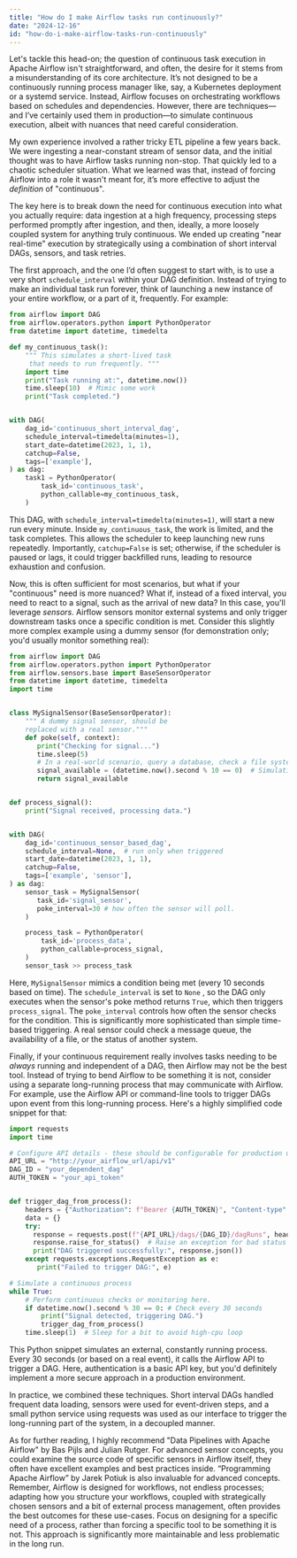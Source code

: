 ```yaml
---
title: "How do I make Airflow tasks run continuously?"
date: "2024-12-16"
id: "how-do-i-make-airflow-tasks-run-continuously"
---
```


Let's tackle this head-on; the question of continuous task execution in Apache Airflow isn't straightforward, and often, the desire for it stems from a misunderstanding of its core architecture. It’s not designed to be a continuously running process manager like, say, a Kubernetes deployment or a systemd service. Instead, Airflow focuses on orchestrating workflows based on schedules and dependencies. However, there are techniques—and I’ve certainly used them in production—to simulate continuous execution, albeit with nuances that need careful consideration.

My own experience involved a rather tricky ETL pipeline a few years back. We were ingesting a near-constant stream of sensor data, and the initial thought was to have Airflow tasks running non-stop. That quickly led to a chaotic scheduler situation. What we learned was that, instead of forcing Airflow into a role it wasn't meant for, it’s more effective to adjust the *definition* of "continuous".

The key here is to break down the need for continuous execution into what you actually require: data ingestion at a high frequency, processing steps performed promptly after ingestion, and then, ideally, a more loosely coupled system for anything truly continuous. We ended up creating "near real-time" execution by strategically using a combination of short interval DAGs, sensors, and task retries.

The first approach, and the one I’d often suggest to start with, is to use a very short `schedule_interval` within your DAG definition. Instead of trying to make an individual task run forever, think of launching a new instance of your entire workflow, or a part of it, frequently. For example:

```python
from airflow import DAG
from airflow.operators.python import PythonOperator
from datetime import datetime, timedelta

def my_continuous_task():
    """ This simulates a short-lived task
     that needs to run frequently. """
    import time
    print("Task running at:", datetime.now())
    time.sleep(10)  # Mimic some work
    print("Task completed.")


with DAG(
    dag_id='continuous_short_interval_dag',
    schedule_interval=timedelta(minutes=1),
    start_date=datetime(2023, 1, 1),
    catchup=False,
    tags=['example'],
) as dag:
    task1 = PythonOperator(
        task_id='continuous_task',
        python_callable=my_continuous_task,
    )
```

This DAG, with `schedule_interval=timedelta(minutes=1)`, will start a new run every minute. Inside `my_continuous_task`, the work is limited, and the task completes. This allows the scheduler to keep launching new runs repeatedly. Importantly, `catchup=False` is set; otherwise, if the scheduler is paused or lags, it could trigger backfilled runs, leading to resource exhaustion and confusion.

Now, this is often sufficient for most scenarios, but what if your "continuous" need is more nuanced? What if, instead of a fixed interval, you need to react to a signal, such as the arrival of new data? In this case, you'll leverage *sensors*. Airflow sensors monitor external systems and only trigger downstream tasks once a specific condition is met. Consider this slightly more complex example using a dummy sensor (for demonstration only; you'd usually monitor something real):

```python
from airflow import DAG
from airflow.operators.python import PythonOperator
from airflow.sensors.base import BaseSensorOperator
from datetime import datetime, timedelta
import time


class MySignalSensor(BaseSensorOperator):
    """ A dummy signal sensor, should be
    replaced with a real sensor."""
    def poke(self, context):
       print("Checking for signal...")
       time.sleep(5)
       # In a real-world scenario, query a database, check a file system, etc.
       signal_available = (datetime.now().second % 10 == 0)  # Simulating a signal
       return signal_available


def process_signal():
    print("Signal received, processing data.")


with DAG(
    dag_id='continuous_sensor_based_dag',
    schedule_interval=None,  # run only when triggered
    start_date=datetime(2023, 1, 1),
    catchup=False,
    tags=['example', 'sensor'],
) as dag:
    sensor_task = MySignalSensor(
       task_id='signal_sensor',
       poke_interval=30 # how often the sensor will poll.
    )

    process_task = PythonOperator(
        task_id='process_data',
        python_callable=process_signal,
    )
    sensor_task >> process_task
```
Here, `MySignalSensor` mimics a condition being met (every 10 seconds based on time). The `schedule_interval` is set to `None` , so the DAG only executes when the sensor's poke method returns `True`, which then triggers `process_signal`. The `poke_interval` controls how often the sensor checks for the condition. This is significantly more sophisticated than simple time-based triggering. A real sensor could check a message queue, the availability of a file, or the status of another system.

Finally, if your continuous requirement really involves tasks needing to be *always* running and independent of a DAG, then Airflow may not be the best tool. Instead of trying to bend Airflow to be something it is not, consider using a separate long-running process that may communicate with Airflow. For example, use the Airflow API or command-line tools to trigger DAGs upon event from this long-running process. Here's a highly simplified code snippet for that:

```python
import requests
import time

# Configure API details - these should be configurable for production use
API_URL = "http://your_airflow_url/api/v1"
DAG_ID = "your_dependent_dag"
AUTH_TOKEN = "your_api_token"


def trigger_dag_from_process():
    headers = {"Authorization": f"Bearer {AUTH_TOKEN}", "Content-type":"application/json"}
    data = {}
    try:
      response = requests.post(f"{API_URL}/dags/{DAG_ID}/dagRuns", headers=headers, json=data)
      response.raise_for_status()  # Raise an exception for bad status codes
      print("DAG triggered successfully:", response.json())
    except requests.exceptions.RequestException as e:
       print("Failed to trigger DAG:", e)

# Simulate a continuous process
while True:
    # Perform continuous checks or monitoring here.
    if datetime.now().second % 30 == 0: # Check every 30 seconds
        print("Signal detected, triggering DAG.")
        trigger_dag_from_process()
    time.sleep(1)  # Sleep for a bit to avoid high-cpu loop
```

This Python snippet simulates an external, constantly running process. Every 30 seconds (or based on a real event), it calls the Airflow API to trigger a DAG. Here, authentication is a basic API key, but you'd definitely implement a more secure approach in a production environment.

In practice, we combined these techniques. Short interval DAGs handled frequent data loading, sensors were used for event-driven steps, and a small python service using requests was used as our interface to trigger the long-running part of the system, in a decoupled manner.

As for further reading, I highly recommend "Data Pipelines with Apache Airflow" by Bas Pijls and Julian Rutger. For advanced sensor concepts, you could examine the source code of specific sensors in Airflow itself, they often have excellent examples and best practices inside. “Programming Apache Airflow” by Jarek Potiuk is also invaluable for advanced concepts. Remember, Airflow is designed for workflows, not endless processes; adapting how you structure your workflows, coupled with strategically chosen sensors and a bit of external process management, often provides the best outcomes for these use-cases. Focus on designing for a specific need of a process, rather than forcing a specific tool to be something it is not. This approach is significantly more maintainable and less problematic in the long run.
